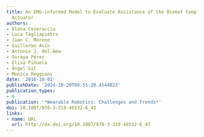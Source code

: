 ```yaml
---
title: An EMG-informed Model to Evaluate Assistance of the Biomot Compliant Ankle
  Actuator
authors:
- Elena Ceseracciu
- Luca Tagliapietra
- Juan C. Moreno
- Guillermo Asin
- Antonio J. del-Ama
- Soraya Pérez
- Elisa Piñuela
- Ángel Gil
- Monica Reggiani
date: '2016-10-01'
publishDate: '2024-10-20T09:55:20.454402Z'
publication_types:
- 6
publication: '*Wearable Robotics: Challenges and Trends*'
doi: 10.1007/978-3-319-46532-6_43
links:
- name: URL
  url: http://dx.doi.org/10.1007/978-3-319-46532-6_43
---
```

